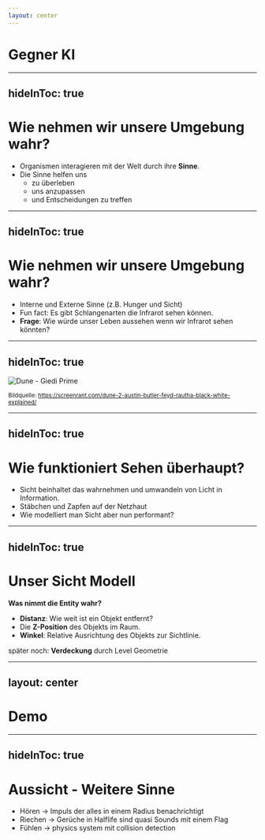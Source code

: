 ```yaml
---
layout: center
---
```


# Gegner KI

---
hideInToc: true
---

# Wie nehmen wir unsere Umgebung wahr?
- Organismen interagieren mit der Welt durch ihre **Sinne**.
- Die Sinne helfen uns 
   - zu überleben
   - uns anzupassen
   - und Entscheidungen zu treffen

---
hideInToc: true
---

# Wie nehmen wir unsere Umgebung wahr?
- Interne und Externe Sinne (z.B. Hunger und Sicht)
- Fun fact: Es gibt Schlangenarten die Infrarot sehen können. <Cite bref="PhysRevLett97" />
- **Frage**: Wie würde unser Leben aussehen wenn wir Infrarot sehen könnten?


---
hideInToc: true
---

![Dune - Giedi Prime](/img/bene/dune-2-austin-butler-feyd-rautha-black-white-explained.avif)

<footer class="absolute bottom-0 left-0 right-0 p-2">
    <small>
        Bildquelle: <a href="https://screenrant.com/dune-2-austin-butler-feyd-rautha-black-white-explained/">
https://screenrant.com/dune-2-austin-butler-feyd-rautha-black-white-explained/
</a>
    </small>
</footer>

---
hideInToc: true
---

# Wie funktioniert Sehen überhaupt?
- Sicht beinhaltet das wahrnehmen und umwandeln von Licht in Information.
- Stäbchen und Zapfen auf der Netzhaut
- Wie modelliert man Sicht aber nun performant?


---
hideInToc: true
---

# Unser Sicht Modell

**Was nimmt die Entity wahr?**
- **Distanz**: Wie weit ist ein Objekt entfernt?  
- Die **Z-Position** des Objekts im Raum.  
- **Winkel**: Relative Ausrichtung des Objekts zur Sichtlinie.


 später noch: **Verdeckung** durch Level Geometrie

---
layout: center
---

# Demo

---
hideInToc: true
---

# Aussicht - Weitere Sinne

- Hören -> Impuls der alles in einem Radius benachrichtigt
- Riechen -> Gerüche in Halflife sind quasi Sounds mit einem Flag
- Fühlen -> physics system mit collision detection


